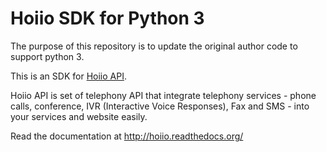 Hoiio SDK for Python 3
========================

The purpose of this repository is to update the original author code to support python 3.

This is an SDK for [Hoiio API](http://developer.hoiio.com).

Hoiio API is set of telephony API that integrate telephony services - phone calls, conference, IVR (Interactive Voice Responses), Fax and SMS - into your services and website easily.

Read the documentation at http://hoiio.readthedocs.org/
